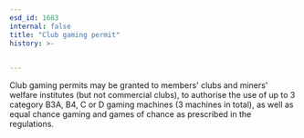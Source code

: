 ```yaml
---
esd_id: 1683
internal: false
title: "Club gaming permit"
history: >-
  

---
```


Club gaming permits may be granted to members' clubs and miners' welfare institutes (but not commercial clubs), to authorise the use of up to 3 category B3A, B4, C or D gaming machines (3 machines in total), as well as equal chance gaming and games of chance as prescribed in the regulations.


